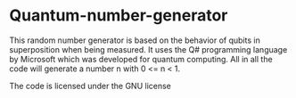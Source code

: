 # Quantum-number-generator
This random number generator is based on the behavior of qubits in superposition when being measured.
It uses the Q# programming language by Microsoft which was developed for quantum computing.
All in all the code will generate a number n with 0 <= n < 1.

The code is licensed under the GNU license
